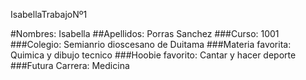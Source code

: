 IsabellaTrabajoNº1


#Nombres: Isabella
##Apellidos: Porras Sanchez
###Curso: 1001
###Colegio: Semianrio dioscesano de Duitama
###Materia favorita: Quimica y dibujo tecnico
###Hoobie favorito: Cantar y hacer deporte
###Futura Carrera: Medicina